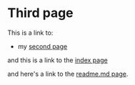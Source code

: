 # Third page

This is a link to: 
* my [second page](second-page.html) 

and this is a link to the [index page](index.html)

and here's a link to the [readme.md page](readme.html).
